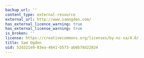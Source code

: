 ```yaml
---
backup_url: ''
content_type: external-resource
external_url: http://www.samogden.com/
has_external_licence_warning: true
has_external_license_warning: true
is_broken: ''
license: https://creativecommons.org/licenses/by-nc-sa/4.0/
title: Sam Ogden
uid: 52d321e9-83ea-4641-b573-ab6b78d22824
---
```


